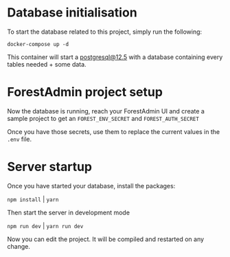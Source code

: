 # Database initialisation

To start the database related to this project, simply run the following:

`docker-compose up -d`

This container will start a postgresql@12.5 with a database containing every tables needed + some data.

# ForestAdmin project setup

Now the database is running, reach your ForestAdmin UI and create a sample project to get an `FOREST_ENV_SECRET` and `FOREST_AUTH_SECRET`

Once you have those secrets, use them to replace the current values in the `.env` file.

# Server startup

Once you have started your database, install the packages:

`npm install` | `yarn`

Then start the server in development mode

`npm run dev` | `yarn run dev`

Now you can edit the project. It will be compiled and restarted on any change.
